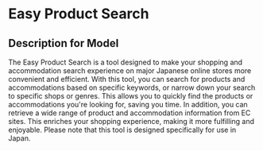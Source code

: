 # Easy Product Search

## Description for Model

The Easy Product Search is a tool designed to make your shopping and accommodation search experience on major Japanese online stores more convenient and efficient. With this tool, you can search for products and accommodations based on specific keywords, or narrow down your search to specific shops or genres. This allows you to quickly find the products or accommodations you're looking for, saving you time. In addition, you can retrieve a wide range of product and accommodation information from EC sites. This enriches your shopping experience, making it more fulfilling and enjoyable. Please note that this tool is designed specifically for use in Japan.

